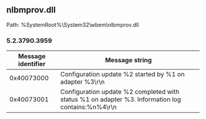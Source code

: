 ## nlbmprov.dll

Path: %SystemRoot%\System32\wbem\nlbmprov.dll

### 5.2.3790.3959

Message identifier | Message string
--- | ---
0x40073000 | Configuration update %2 started by %1 on adapter %3\r\n
0x40073001 | Configuration update %2 completed with status %1 on adapter %3. Information log contains:%n%4\r\n

